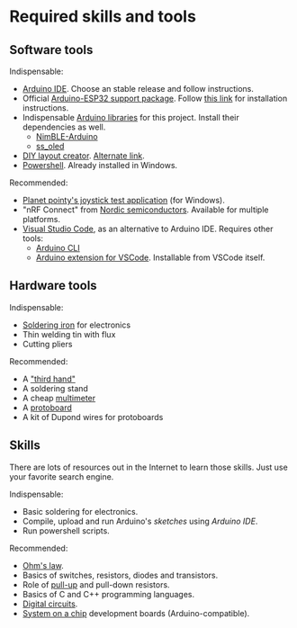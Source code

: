 # Required skills and tools

## Software tools

Indispensable:

- [Arduino IDE](https://www.arduino.cc/en/software). Choose an stable release and follow instructions.
- Official [Arduino-ESP32 support package](https://docs.espressif.com/projects/arduino-esp32/en/latest/getting_started.html). Follow [this link](https://docs.espressif.com/projects/arduino-esp32/en/latest/installing.html) for installation instructions.
- Indispensable [Arduino libraries](https://docs.arduino.cc/software/ide-v1/tutorials/installing-libraries) for this project. Install their dependencies as well.
  - [NimBLE-Arduino](https://www.arduino.cc/reference/en/libraries/nimble-arduino/)
  - [ss_oled](https://www.arduino.cc/reference/en/libraries/ss_oled/)
- [DIY layout creator](https://bancika.github.io/diy-layout-creator/). [Alternate link](https://github.com/bancika/diy-layout-creator/releases).
- [Powershell](https://docs.microsoft.com/en-us/powershell/scripting/install/installing-powershell?view=powershell-7.2). Already installed in Windows.

Recommended:

- [Planet pointy's joystick test application](http://www.planetpointy.co.uk/joystick-test-application/) (for Windows).
- "nRF Connect" from [Nordic semiconductors](https://www.nordicsemi.com/). Available for multiple platforms.
- [Visual Studio Code](https://code.visualstudio.com/), as an alternative to Arduino IDE. Requires other tools:
  - [Arduino CLI](https://blog.arduino.cc/2020/03/13/arduino-cli-an-introduction/)
  - [Arduino extension for VSCode](https://marketplace.visualstudio.com/items?itemName=vsciot-vscode.vscode-arduino). Installable from VSCode itself.

## Hardware tools

Indispensable:

- [Soldering iron](https://en.wikipedia.org/wiki/Soldering_iron) for electronics
- Thin welding tin with flux
- Cutting pliers

Recommended:

- A ["third hand"](https://en.wikipedia.org/wiki/Helping_hand_(tool))
- A soldering stand
- A cheap [multimeter](https://en.wikipedia.org/wiki/Multimeter)
- A [protoboard](https://en.wikipedia.org/wiki/Breadboard)
- A kit of Dupond wires for protoboards

## Skills

There are lots of resources out in the Internet to learn those skills. Just use your favorite search engine.

Indispensable:

- Basic soldering for electronics.
- Compile, upload and run Arduino's _sketches_ using _Arduino IDE_.
- Run powershell scripts.

Recommended:

- [Ohm's law](https://en.wikipedia.org/wiki/Ohm%27s_law).
- Basics of switches, resistors, diodes and transistors.
- Role of [pull-up](https://en.wikipedia.org/wiki/Pull-up_resistor) and pull-down resistors.
- Basics of C and C++ programming languages.
- [Digital circuits](https://en.wikipedia.org/wiki/Digital_electronics).
- [System on a chip](https://en.wikipedia.org/wiki/System_on_a_chip) development boards (Arduino-compatible).
